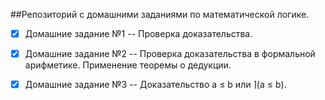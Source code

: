 ##Репозиторий с домашними заданиями по математической логике. 
- [x] Домашние задание №1 -- Проверка доказательства.
- [x] Домашние задание №2 -- Проверка доказательства в формальной арифметике. Применение теоремы о дедукции.
- [x] Домашние задание №3 -- Доказательство a &le; b или &rceil;(a &le; b).



